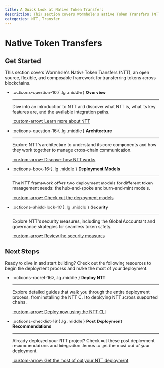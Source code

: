 ```yaml
---
title: A Quick Look at Native Token Transfers
description: This section covers Wormhole's Native Token Transfers (NTT), an open source, flexible, and composable framework for transferring tokens across blockchains.
categories: NTT, Transfer
---
```


# Native Token Transfers

## Get Started

This section covers Wormhole's Native Token Transfers (NTT), an open source, flexible, and composable framework for transferring tokens across blockchains.

<div class="grid cards" markdown>

-   :octicons-question-16:{ .lg .middle } **Overview**

    ---

    Dive into an introduction to NTT and discover what NTT is, what its key features are, and the available integration paths.

    [:custom-arrow: Learn more about NTT](/docs/learn/transfers/native-token-transfers/overview/)

-   :octicons-question-16:{ .lg .middle } **Architecture**

    ---

    Explore NTT's architecture to understand its core components and how they work together to manage cross-chain communication.

    [:custom-arrow: Discover how NTT works](/docs/learn/transfers/native-token-transfers/architecture/)

-   :octicons-book-16:{ .lg .middle } **Deployment Models**

    ---

    The NTT framework offers two deployment models for different token management needs: the hub-and-spoke and burn-and-mint models.

    [:custom-arrow: Check out the deployment models](/docs/learn/transfers/native-token-transfers/deployment/)

-   :octicons-shield-lock-16:{ .lg .middle } **Security**

    ---

    Explore NTT's security measures, including the Global Accountant and governance strategies for seamless token safety.

    [:custom-arrow: Review the security measures](/docs/learn/transfers/native-token-transfers/security/)

</div>

## Next Steps

Ready to dive in and start building? Check out the following resources to begin the deployment process and make the most of your deployment.

<div class="grid cards" markdown>

-   :octicons-rocket-16:{ .lg .middle } **Deploy NTT**

    ---

    Explore detailed guides that walk you through the entire deployment process, from installing the NTT CLI to deploying NTT across supported chains.

    [:custom-arrow: Deploy now using the NTT CLI](/docs/build/transfers/native-token-transfers/deployment-process/)

-   :octicons-checklist-16:{ .lg .middle } **Post Deployment Recommendations**

    ---

    Already deployed your NTT project? Check out these post deployment recommendations and integration demos to get the most out of your deployment.

    [:custom-arrow: Get the most of out your NTT deployment](/docs/build/transfers/native-token-transfers/deployment-process/post-deployment/)

</div>
